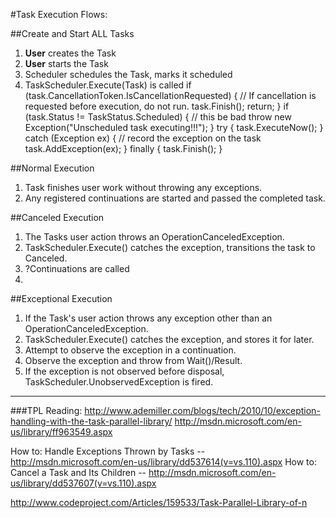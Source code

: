 #Task Execution Flows:

##Create and Start ALL Tasks
1. **User** creates the Task
2. **User** starts the Task
3. Scheduler schedules the Task, marks it scheduled
4. TaskScheduler.Execute(Task) is called 
		if (task.CancellationToken.IsCancellationRequested) {
			// If cancellation is requested before execution, do not run.
		    task.Finish(); 
		    return;
		}
		if (task.Status != TaskStatus.Scheduled) {
			// this be bad
		    throw new Exception("Unscheduled task executing!!!");
		}
		try {
		    task.ExecuteNow();
		}
		catch (Exception ex) {
			// record the exception on the task
		    task.AddException(ex);
		}
		finally {
		    task.Finish();
		}

##Normal Execution
1. Task finishes user work without throwing any exceptions.
1. Any registered continuations are started and passed the completed task.

##Canceled Execution
1. The Tasks user action throws an OperationCanceledException.
1. TaskScheduler.Execute() catches the exception, transitions the task to Canceled.
1. ?Continuations are called 
2. 
##Exceptional Execution
1. If the Task's user action throws any exception other than an OperationCanceledException.
1. TaskScheduler.Execute() catches the exception, and stores it for later.
1. Attempt to observe the exception in a continuation.
1. Observe the exception and throw from Wait()/Result. 
1. If the exception is not observed before disposal, TaskScheduler.UnobservedException is fired.


---------------------
###TPL Reading:
http://www.ademiller.com/blogs/tech/2010/10/exception-handling-with-the-task-parallel-library/
http://msdn.microsoft.com/en-us/library/ff963549.aspx

How to: Handle Exceptions Thrown by Tasks -- http://msdn.microsoft.com/en-us/library/dd537614(v=vs.110).aspx
How to: Cancel a Task and Its Children -- http://msdn.microsoft.com/en-us/library/dd537607(v=vs.110).aspx

http://www.codeproject.com/Articles/159533/Task-Parallel-Library-of-n